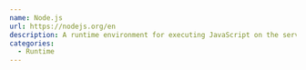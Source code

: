 ```yaml
---
name: Node.js
url: https://nodejs.org/en
description: A runtime environment for executing JavaScript on the server.
categories:
  - Runtime
---
```

